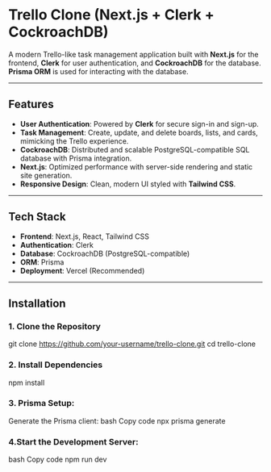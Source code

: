 # Trello Clone (Next.js + Clerk + CockroachDB)

A modern Trello-like task management application built with **Next.js** for the frontend, **Clerk** for user authentication, and **CockroachDB** for the database. **Prisma ORM** is used for interacting with the database.

---

## Features

- **User Authentication**: Powered by **Clerk** for secure sign-in and sign-up.
- **Task Management**: Create, update, and delete boards, lists, and cards, mimicking the Trello experience.
- **CockroachDB**: Distributed and scalable PostgreSQL-compatible SQL database with Prisma integration.
- **Next.js**: Optimized performance with server-side rendering and static site generation.
- **Responsive Design**: Clean, modern UI styled with **Tailwind CSS**.

---

## Tech Stack

- **Frontend**: Next.js, React, Tailwind CSS
- **Authentication**: Clerk
- **Database**: CockroachDB (PostgreSQL-compatible)
- **ORM**: Prisma
- **Deployment**: Vercel (Recommended)

---

## Installation

### 1. Clone the Repository

git clone https://github.com/your-username/trello-clone.git
cd trello-clone

### 2. Install Dependencies

npm install

### 3. Prisma Setup:

Generate the Prisma client:
bash
Copy code
npx prisma generate

### 4.Start the Development Server:

bash
Copy code
npm run dev
